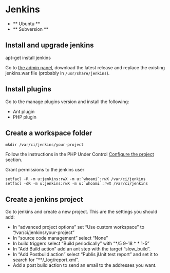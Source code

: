 # Jenkins

- ** Ubuntu **
- ** Subversion **


## Install and upgrade jenkins
apt-get install jenkins

Go to [the admin panel](http://localhost:8080/manage), download the latest release and replace the existing jenkins.war file (probably in `/usr/share/jenkins`).

## Install plugins
Go to the manage plugins version and install the following:

- Ant plugin
- PHP plugin



## Create a workspace folder

`mkdir /var/ci/jenkins/your-project`

Follow the instructions in the PHP Under Control [Configure the project](phpundercontrol.md#configure-the-project) section.


Grant permissions to the jenkins user

```
setfacl -R -m u:jenkins:rwX -m u:`whoami`:rwX /var/ci/jenkins
setfacl -dR -m u:jenkins:rwX -m u:`whoami`:rwX /var/ci/jenkins
```

## Create a jenkins project
Go to jenkins and create a new project. This are the settings you should add:

- In “advanced project options” set “Use custom workspace” to “/var/ci/jenkins/your-project”
- In “source code management” select “None”
- In build triggers select “Build periodically” with “*/5 9-18 * * 1-5”
- In “Add Build action” add an ant step with the target “slow_build”.
- In “Add Postbuild action” select “Publis jUnit test report” and set it to search for “**/_log/report.xml”.
- Add a post build action to send an email to the addresses you want.

